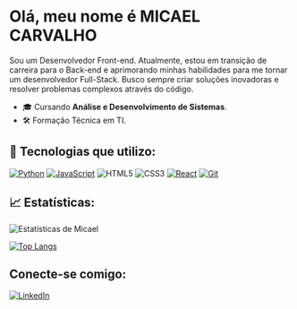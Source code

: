 # Olá, meu nome é MICAEL CARVALHO

Sou um Desenvolvedor Front-end. Atualmente, estou em transição de carreira para o Back-end e aprimorando minhas habilidades para me tornar um desenvolvedor Full-Stack. Busco sempre criar soluções inovadoras e resolver problemas complexos através do código.

- 🎓 Cursando **Análise e Desenvolvimento de Sistemas**.
- 🛠️ Formação Técnica em TI.

## 🚀 Tecnologias que utilizo:

[![Python](https://img.shields.io/badge/Python-3776AB?style=for-the-badge&logo=python&logoColor=white)](https://www.python.org/)
[![JavaScript](https://img.shields.io/badge/JavaScript-F7DF1E?style=for-the-badge&logo=javascript&logoColor=black)](https://developer.mozilla.org/en-US/docs/Web/JavaScript)
![HTML5](https://img.shields.io/badge/html5-%23E34F26.svg?style=for-the-badge&logo=html5&logoColor=white)
![CSS3](https://img.shields.io/badge/css3-%231572B6.svg?style=for-the-badge&logo=css3&logoColor=white)
[![React](https://img.shields.io/badge/React-20232A?style=for-the-badge&logo=react&logoColor=61DAFB)](https://react.dev/)
[![Git](https://img.shields.io/badge/Git-F05032?style=for-the-badge&logo=git&logoColor=white)](https://git-scm.com/)

## 📈 Estatísticas:

![Estatísticas de Micael](https://github-readme-stats.vercel.app/api?username=MICAEL-CARVALHO-DEV&show_icons=true&theme=dark&hide=contribs,prs)

[![Top Langs](https://github-readme-stats.vercel.app/api/top-langs/?username=MICAEL-CARVALHO-DEV&layout=compact&theme=dark)](https://github.com/anuraghazra/github-readme-stats)

## Conecte-se comigo:

[![LinkedIn](https://img.shields.io/badge/LinkedIn-0A66C2?style=for-the-badge&logo=linkedin&logoColor=white)](https://www.linkedin.com/in/micael-carvalho-30210b336/)







